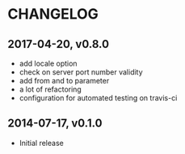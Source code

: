 CHANGELOG
=========

2017-04-20, v0.8.0
------------------

* add locale option
* check on server port number validity
* add from and to parameter
* a lot of refactoring
* configuration for automated testing on travis-ci

2014-07-17, v0.1.0
------------------

* Initial release